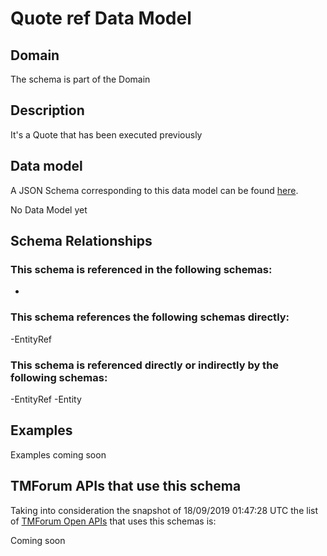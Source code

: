 # Quote ref Data Model

## Domain

The  schema is part of the  Domain

## Description

It&#x27;s a Quote that has been executed previously

## Data model

A JSON Schema corresponding to this data model can be found
[here](https://github.com/tmforum-rand/schemas/blob/master/Customer/QuoteRef.schema.json).

No Data Model yet

## Schema Relationships

### This schema is referenced in the following schemas:

-

### This schema references the following schemas directly:

-EntityRef

### This schema is referenced directly or indirectly by the following schemas:

-EntityRef
-Entity



## Examples

Examples coming soon

## TMForum APIs that use this schema

Taking into consideration the snapshot of 18/09/2019 01:47:28 UTC the list of [TMForum Open APIs](https://www.tmforum.org/open-apis/) that uses this schemas is:

Coming soon